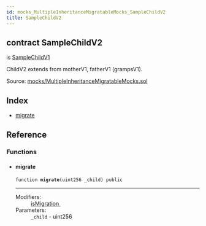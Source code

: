 ```yaml
---
id: mocks_MultipleInheritanceMigratableMocks_SampleChildV2
title: SampleChildV2
---
```


<div class="contract-doc"><div class="contract"><h2 class="contract-header"><span class="contract-kind">contract</span> SampleChildV2</h2><p class="base-contracts"><span>is</span> <a href="mocks_MultipleInheritanceMigratableMocks_SampleChildV1.html">SampleChildV1</a></p><p class="description">ChildV2 extends from motherV1, fatherV1 (grampsV1).</p><div class="source">Source: <a href="git+https://github.com/zeppelinos/zos-lib/blob/v0.1.12/contracts/mocks/MultipleInheritanceMigratableMocks.sol" target="_blank">mocks/MultipleInheritanceMigratableMocks.sol</a></div></div><div class="index"><h2>Index</h2><ul><li><a href="mocks_MultipleInheritanceMigratableMocks_SampleChildV2.html#migrate">migrate</a></li></ul></div><div class="reference"><h2>Reference</h2><div class="functions"><h3>Functions</h3><ul><li><div class="item function"><span id="migrate" class="anchor-marker"></span><h4 class="name">migrate</h4><div class="body"><code class="signature">function <strong>migrate</strong><span>(uint256 _child) </span><span>public </span></code><hr/><dl><dt><span class="label-modifiers">Modifiers:</span></dt><dd><a href="migrations_Migratable.html#isMigration">isMigration </a></dd><dt><span class="label-parameters">Parameters:</span></dt><dd><div><code>_child</code> - uint256</div></dd></dl></div></div></li></ul></div></div></div>
